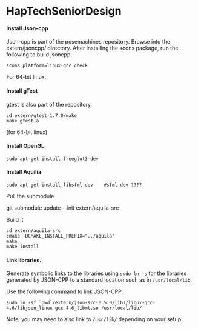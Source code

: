 # HapTechSeniorDesign

#### Install Json-cpp

Json-cpp is part of the posemachines repository. Browse into the extern/jsoncpp/ directory. After installing
the scons package, run the following to build jsoncpp.

    scons platform=linux-gcc check

For 64-bit linux.

#### Install gTest

gtest is also part of the repository. 

    cd extern/gtest-1.7.0/make
    make gtest.a

(for 64-bit linux)

#### Install OpenGL

    sudo apt-get install freeglut3-dev

#### Install Aquilia

    sudo apt-get install libsfml-dev    #sfml-dev ????

Pull the submodule

  git submodule update --init extern/aquila-src

Build it

    cd extern/aquila-src
    cmake -DCMAKE_INSTALL_PREFIX="../aquila"
    make
    make install

#### Link libraries.

Generate symbolic links to the libraries using `sudo ln -s` for the libraries generated by JSON-CPP to a standard location
such as in `/usr/local/lib`.

Use the following command to link JSON-CPP.

    sudo ln -sf `pwd`/extern/json-src-0.5.0/libs/linux-gcc-4.6/libjson_linux-gcc-4.6_libmt.so /usr/local/lib/

Note, you may need to also link to `/usr/lib/` depending on your setup
